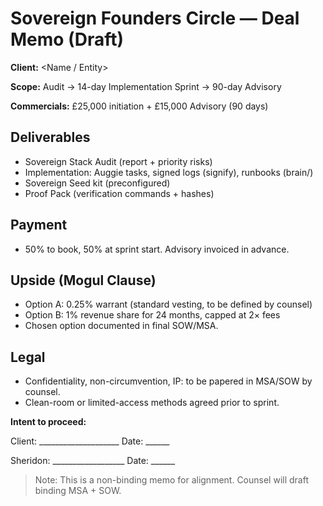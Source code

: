# Sovereign Founders Circle — Deal Memo (Draft)

**Client:** <Name / Entity>

**Scope:** Audit → 14-day Implementation Sprint → 90-day Advisory

**Commercials:** £25,000 initiation + £15,000 Advisory (90 days)

## Deliverables

- Sovereign Stack Audit (report + priority risks)
- Implementation: Auggie tasks, signed logs (signify), runbooks (brain/)
- Sovereign Seed kit (preconfigured)
- Proof Pack (verification commands + hashes)

## Payment

- 50% to book, 50% at sprint start. Advisory invoiced in advance.

## Upside (Mogul Clause)

- Option A: 0.25% warrant (standard vesting, to be defined by counsel)
- Option B: 1% revenue share for 24 months, capped at 2× fees
- Chosen option documented in final SOW/MSA.

## Legal

- Confidentiality, non-circumvention, IP: to be papered in MSA/SOW by counsel.
- Clean-room or limited-access methods agreed prior to sprint.

**Intent to proceed:**

Client: ____________________  Date: ______

Sheridon: __________________  Date: ______

> Note: This is a non-binding memo for alignment. Counsel will draft binding MSA + SOW.
